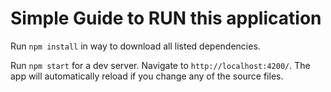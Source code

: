 # Simple Guide to RUN this application

Run `npm install` in way to download all listed dependencies.

Run `npm start` for a dev server. Navigate to `http://localhost:4200/`. The app will automatically reload if you change any of the source files.

